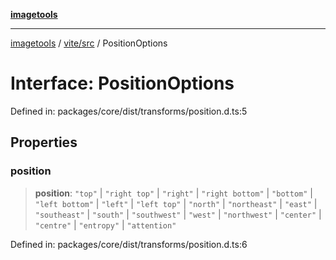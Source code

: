 [**imagetools**](../../../README.md)

***

[imagetools](../../../modules.md) / [vite/src](../README.md) / PositionOptions

# Interface: PositionOptions

Defined in: packages/core/dist/transforms/position.d.ts:5

## Properties

### position

> **position**: `"top"` \| `"right top"` \| `"right"` \| `"right bottom"` \| `"bottom"` \| `"left bottom"` \| `"left"` \| `"left top"` \| `"north"` \| `"northeast"` \| `"east"` \| `"southeast"` \| `"south"` \| `"southwest"` \| `"west"` \| `"northwest"` \| `"center"` \| `"centre"` \| `"entropy"` \| `"attention"`

Defined in: packages/core/dist/transforms/position.d.ts:6
